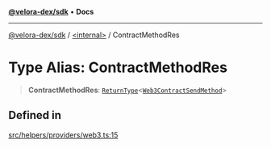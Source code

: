 [**@velora-dex/sdk**](../../README.md) • **Docs**

***

[@velora-dex/sdk](../../globals.md) / [\<internal\>](../README.md) / ContractMethodRes

# Type Alias: ContractMethodRes

> **ContractMethodRes**: [`ReturnType`](ReturnType.md)\<[`Web3ContractSendMethod`](Web3ContractSendMethod.md)\>

## Defined in

[src/helpers/providers/web3.ts:15](https://github.com/VeloraDEX/sdk/blob/feat/extend_delta_orders_filtering/src/helpers/providers/web3.ts#L15)
